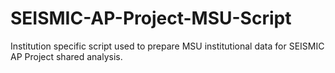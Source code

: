 # SEISMIC-AP-Project-MSU-Script
Institution specific script used to prepare MSU institutional data for SEISMIC AP Project shared analysis.
